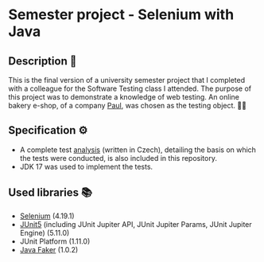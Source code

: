 # Semester project - Selenium with Java

## Description 📝

This is the final version of a university semester project that I completed with a colleague for the Software Testing class I attended.
The purpose of this project was to demonstrate a knowledge of web testing.
An online bakery e-shop, of a company [Paul](https://www.paul-cz.com/), was chosen as the testing object. 🥐🥖

## Specification ⚙️

* A complete test [analysis](PaulTest/PaulTest.pdf) (written in Czech), detailing the basis on which the tests were conducted, is also included in this repository.
* JDK 17 was used to implement the tests.

## Used libraries 📚

* [Selenium](https://www.selenium.dev/documentation/overview/) (4.19.1)
* [JUnit5](https://junit.org/junit5/) (including JUnit Jupiter API, JUnit Jupiter Params, JUnit Jupiter Engine) (5.11.0)
* JUnit Platform (1.11.0)
* [Java Faker](https://github.com/DiUS/java-faker) (1.0.2)
